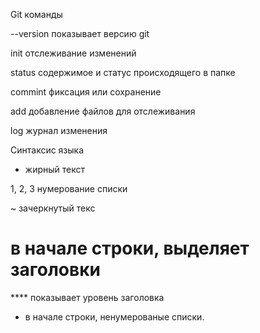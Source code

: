 Git команды

--version показывает версию git

init отслеживание изменений

status содержимое и статус происходящего в папке

commint фиксация или сохранение

add добавление файлов для отслеживания

log журнал изменения

Синтаксис языка

* жирный текст

1, 2, 3 нумерование списки

~ зачеркнутый текс

# в начале строки, выделяет заголовки

**** показывает уровень заголовка

* в начале строки, ненумерованые списки. 